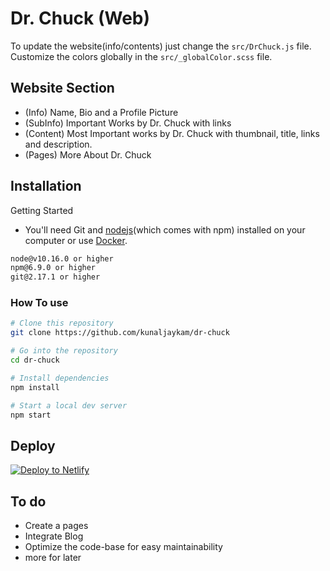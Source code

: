 # Dr. Chuck (Web)

To update the website(info/contents) just change the `src/DrChuck.js` file. Customize the colors globally in the `src/_globalColor.scss` file.

## Website Section

- (Info) Name, Bio and a Profile Picture
- (SubInfo) Important Works by Dr. Chuck with links
- (Content) Most Important works by Dr. Chuck with thumbnail, title, links and description.
- (Pages) More About Dr. Chuck

## Installation

Getting Started

- You'll need Git and [nodejs](https://nodejs.org/en/)(which comes with npm) installed on your computer or use [Docker](https://www.docker.com/).

```bash
node@v10.16.0 or higher
npm@6.9.0 or higher
git@2.17.1 or higher
```

### How To use

```bash
# Clone this repository
git clone https://github.com/kunaljaykam/dr-chuck

# Go into the repository
cd dr-chuck

# Install dependencies
npm install

# Start a local dev server
npm start
```

## Deploy
<a href="https://app.netlify.com/start/deploy?repository=https://github.com/kunaljaykam/DrChuck"><img src="https://www.netlify.com/img/deploy/button.svg" alt="Deploy to Netlify"></a>


## To do

- Create a pages
- Integrate Blog
- Optimize the code-base for easy maintainability
- more for later
